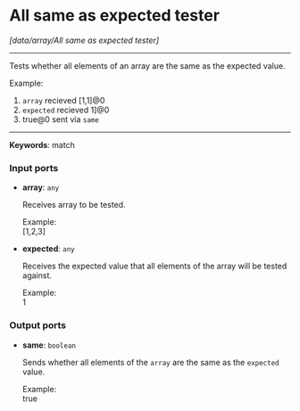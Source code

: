 # All same as expected tester

_[data/array/All same as expected tester]_

---

Tests whether all elements of an array are the same as the expected value.  
  
Example:  
1. `array` recieved  [1,1]@0    
2. `expected` recieved  1]@0    
3.  true@0 sent via `same`  

---

__Keywords__: match

### Input ports

* __array__: ` any `

    Receives array to be tested.  
      
    Example:   
    [1,2,3]  


* __expected__: ` any `

    Receives the expected value that all elements of the array will be tested against.  
      
    Example:  
    1  

### Output ports

* __same__: ` boolean `

    Sends whether all elements of the `array` are the same as the `expected` value.  
      
    Example:  
    true  

